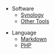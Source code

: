 
* Software
  * [Synology](/software/synology/)
  * [Other Tools](/software/tools/)
  <!-- * [Docker](/software/docker/) -->
<!-- * System -->
  <!-- * [Linux](/system/linux/) -->
  <!-- * [Windows](/system/windows/) -->
  <!-- * [Database](/system/db/) -->
  <!-- * [Message Queue](/system/queue/) -->
* Language
  * [Markdown](/language/md/)
  * [PHP](/language/php/)
  <!-- * [JavaScript](/language/js/) -->